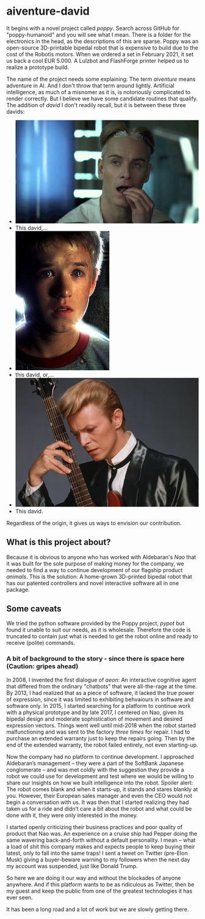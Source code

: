 # aiventure-david

It begins with a novel project called *poppy*. Search across GitHub for "poppy-humanoid" and you will see what I mean. There is a folder for the electronics in the head, as the descriptions of this are sparse. Poppy was an open-source 3D-printable bipedal robot that is expensive to build due to the cost of the Robotis motors. When we ordered a set in February 2021, it set us back a cool EUR 5.000. A Lulzbot and FlashForge printer helped us to realize a prototype build.

The name of the project needs some explaining: The term *aiventure* means adventure in AI. And I don't throw that term around lightly. Artificial intelligence, as much of a misnomer as it is, is notoriously complicated to render correctly. But I believe we have some candidate routines that qualify. The addition of *david* I don't readily recall, but it is between these three davids:

* ![David one](/media/david-1.jpg "This david,")
* This david,...
* ![David two](/media/david-2.jpg "this david, or,")
* this david, or,...
* ![David three](/media/david-6.jpg "this david.")
* This david.

Regardless of the origin, it gives us ways to envision our contribution.

## What is this project about?

Because it is obvious to anyone who has worked with Aldebaran's *Nao* that it was built for the sole purpose of making money for the company, we needed to find a way to continue development of our flagship product *animals*. This is the solution: A home-grown 3D-printed bipedal robot that has our patented controllers and novel interactive software all in one package.

## Some caveats

We tried the python software provided by the Poppy project, *pypot* but found it unable to suit our needs, as it is wholesale. Therefore the code is truncated to contain just what is needed to get the robot online and ready to receive (polite) commands.

### A bit of background to the story - since there is space here (Caution: gripes ahead)

In 2008, I invented the first dialogue of *aeon*: An interactive cognitive agent that differed from the ordinary "chatbots" that were all-the-rage at the time. By 2013, I had realized that as a piece of software, it lacked the true power of expression, since it was limited to exhibiting behvaiours in software and software only. In 2015, I started searching for a platform to continue work with a physical prototype and by late 2017, I centered on Nao, given its bipedal design and moderate sophistication of movement and desired expression vectors. Things went well until mid-2018 when the robot started malfunctioning and was sent to the factory *three times* for repair. I had to purchase an extended warranty just to keep the repairs going. Then by the end of the extended warranty, the robot failed entirely, not even starting-up.

Now the company had no platform to continue development. I approached Aldebaran’s management – they were a part of the SoftBank Japanese conglomerate – and was met coldly with the suggestion they provide a robot we could use for development and test where we would be willing to share our insights on how we built intelligence into the robot. Spoiler alert: The robot comes blank and when it starts-up, it stands and stares blankly at you. However, their European sales manager and even the CEO would not begin a conversation with us. It was then that I started realizing they had taken us for a ride and didn’t care a bit about the robot and what could be done with it, they were only interested in the money.

I started openly criticizing their business practices and poor quality of product that Nao was. An experience on a cruise ship had Pepper doing the same wavering back-and-forth without a default personality. I mean – what a load of shit this company makes and expects people to keep buying their latest, only to fall into the same traps! I sent a tweet on Twitter (pre-Elon Musk) giving a buyer-beware warning to my followers when the next day my account was suspended, just like Donald Trump.

So here we are doing it our way and without the blockades of anyone anywhere. And if this platform wants to be as ridiculous as Twitter, then be my guest and keep the public from one of the greatest technologies it has ever seen.

It has been a long road and a lot of work but we are slowly getting there.
